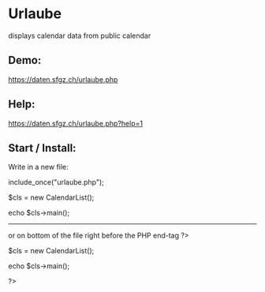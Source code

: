 # Urlaube
displays calendar data from public calendar

## Demo:
https://daten.sfgz.ch/urlaube.php

## Help: 
https://daten.sfgz.ch/urlaube.php?help=1

## Start / Install:
Write in a new file:


include_once("urlaube.php"); 

$cls = new CalendarList();

echo $cls->main();

---

or on bottom of the file right before the PHP end-tag ?>

$cls = new CalendarList();

echo $cls->main();

?>
